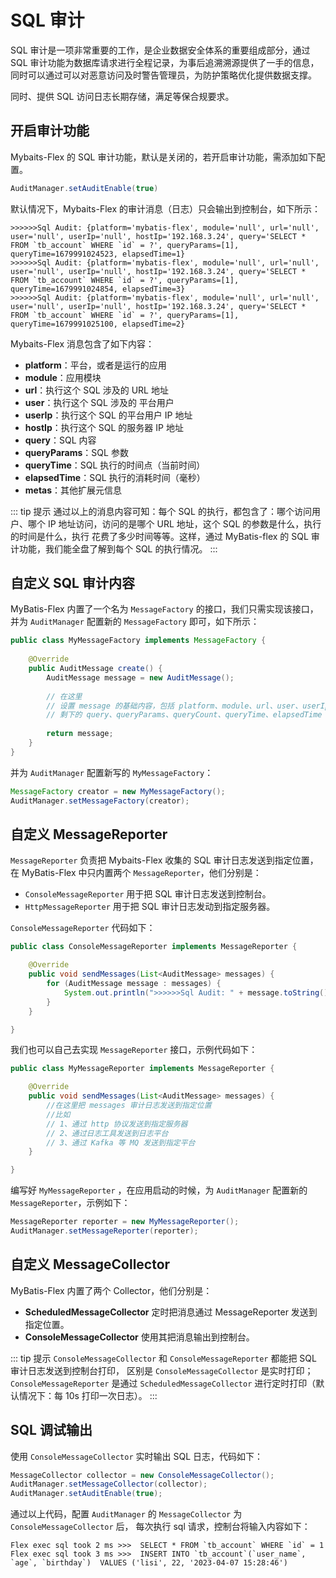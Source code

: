 # SQL 审计

SQL 审计是一项非常重要的工作，是企业数据安全体系的重要组成部分，通过 SQL 审计功能为数据库请求进行全程记录，为事后追溯溯源提供了一手的信息，同时可以通过可以对恶意访问及时警告管理员，为防护策略优化提供数据支撑。

同时、提供 SQL 访问日志长期存储，满足等保合规要求。

## 开启审计功能<Badge type="tip" text="^1.0.5" />

Mybaits-Flex 的 SQL 审计功能，默认是关闭的，若开启审计功能，需添加如下配置。

```java
AuditManager.setAuditEnable(true)
```

默认情况下，Mybaits-Flex 的审计消息（日志）只会输出到控制台，如下所示：

```
>>>>>>Sql Audit: {platform='mybatis-flex', module='null', url='null', user='null', userIp='null', hostIp='192.168.3.24', query='SELECT * FROM `tb_account` WHERE `id` = ?', queryParams=[1], queryTime=1679991024523, elapsedTime=1}
>>>>>>Sql Audit: {platform='mybatis-flex', module='null', url='null', user='null', userIp='null', hostIp='192.168.3.24', query='SELECT * FROM `tb_account` WHERE `id` = ?', queryParams=[1], queryTime=1679991024854, elapsedTime=3}
>>>>>>Sql Audit: {platform='mybatis-flex', module='null', url='null', user='null', userIp='null', hostIp='192.168.3.24', query='SELECT * FROM `tb_account` WHERE `id` = ?', queryParams=[1], queryTime=1679991025100, elapsedTime=2}
```

Mybaits-Flex 消息包含了如下内容：

- **platform**：平台，或者是运行的应用
- **module**：应用模块
- **url**：执行这个 SQL 涉及的 URL 地址
- **user**：执行这个 SQL 涉及的 平台用户
- **userIp**：执行这个 SQL 的平台用户 IP 地址
- **hostIp**：执行这个 SQL 的服务器 IP 地址
- **query**：SQL 内容
- **queryParams**：SQL 参数
- **queryTime**：SQL 执行的时间点（当前时间）
- **elapsedTime**：SQL 执行的消耗时间（毫秒）
- **metas**：其他扩展元信息

::: tip 提示
通过以上的消息内容可知：每个 SQL 的执行，都包含了：哪个访问用户、哪个 IP 地址访问，访问的是哪个 URL 地址，这个 SQL 的参数是什么，执行的时间是什么，执行 
花费了多少时间等等。这样，通过 MyBatis-flex 的 SQL 审计功能，我们能全盘了解到每个 SQL 的执行情况。
:::


## 自定义 SQL 审计内容

MyBatis-Flex 内置了一个名为 `MessageFactory` 的接口，我们只需实现该接口，并为 `AuditManager` 配置新的 `MessageFactory` 即可，如下所示：

```java
public class MyMessageFactory implements MessageFactory {
    
    @Override
    public AuditMessage create() {
        AuditMessage message = new AuditMessage();
       
        // 在这里
        // 设置 message 的基础内容，包括 platform、module、url、user、userIp、hostIp 内容
        // 剩下的 query、queryParams、queryCount、queryTime、elapsedTime 为 mybatis-flex 设置
        
        return message;
    }
}
```

并为 `AuditManager` 配置新写的 `MyMessageFactory`：

```java
MessageFactory creator = new MyMessageFactory();
AuditManager.setMessageFactory(creator);
```



## 自定义 MessageReporter

`MessageReporter` 负责把 Mybaits-Flex 收集的 SQL 审计日志发送到指定位置，在 MyBatis-Flex 中只内置两个
`MessageReporter`，他们分别是：

- `ConsoleMessageReporter` 用于把 SQL 审计日志发送到控制台。
- `HttpMessageReporter` 用于把 SQL 审计日志发动到指定服务器。


`ConsoleMessageReporter` 代码如下：

```java
public class ConsoleMessageReporter implements MessageReporter {

    @Override
    public void sendMessages(List<AuditMessage> messages) {
        for (AuditMessage message : messages) {
            System.out.println(">>>>>>Sql Audit: " + message.toString());
        }
    }

}
```

我们也可以自己去实现 `MessageReporter` 接口，示例代码如下：

```java
public class MyMessageReporter implements MessageReporter {

    @Override
    public void sendMessages(List<AuditMessage> messages) {
        //在这里把 messages 审计日志发送到指定位置
        //比如 
        // 1、通过 http 协议发送到指定服务器
        // 2、通过日志工具发送到日志平台
        // 3、通过 Kafka 等 MQ 发送到指定平台
    }

}
```

编写好 `MyMessageReporter` ，在应用启动的时候，为 `AuditManager` 配置新的 `MessageReporter`，示例如下：

```java
MessageReporter reporter = new MyMessageReporter();
AuditManager.setMessageReporter(reporter);
```

## 自定义 MessageCollector

MyBatis-Flex 内置了两个 Collector，他们分别是：

- **ScheduledMessageCollector** 定时把消息通过 MessageReporter 发送到指定位置。
- **ConsoleMessageCollector** 使用其把消息输出到控制台。

::: tip 提示
`ConsoleMessageCollector` 和 `ConsoleMessageReporter` 都能把 SQL 审计日志发送到控制台打印，
区别是 `ConsoleMessageCollector` 是实时打印；`ConsoleMessageReporter` 是通过 `ScheduledMessageCollector`
进行定时打印（默认情况下：每 10s 打印一次日志）。
:::

## SQL 调试输出

使用 `ConsoleMessageCollector` 实时输出 SQL 日志，代码如下：

```java
MessageCollector collector = new ConsoleMessageCollector();
AuditManager.setMessageCollector(collector);
AuditManager.setAuditEnable(true);
```
通过以上代码，配置 `AuditManager` 的 `MessageCollector` 为 `ConsoleMessageCollector` 后，
每次执行 sql 请求，控制台将输入内容如下：

```
Flex exec sql took 2 ms >>>  SELECT * FROM `tb_account` WHERE `id` = 1
Flex exec sql took 3 ms >>>  INSERT INTO `tb_account`(`user_name`, `age`, `birthday`)  VALUES ('lisi', 22, '2023-04-07 15:28:46')
```